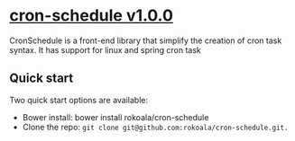 # [cron-schedule v1.0.0](https://github.com/rokoala/cron-schedule)

CronSchedule is a front-end library that simplify the creation of cron task syntax. It has support for linux and spring cron task

## Quick start

Two quick start options are available:

* Bower install: bower install rokoala/cron-schedule
* Clone the repo: `git clone git@github.com:rokoala/cron-schedule.git.`

